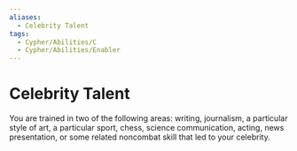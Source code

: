 ```yaml
---
aliases:
  - Celebrity Talent
tags:
  - Cypher/Abilities/C
  - Cypher/Abilities/Enabler
---
```


# Celebrity Talent

You are trained in two of the following areas: writing, journalism, a particular style of art, a particular sport, chess, science communication, acting, news presentation, or some related noncombat skill that led to your celebrity.

